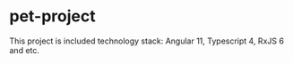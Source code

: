 # pet-project

This project is included technology stack: Angular 11, Typescript 4, RxJS 6 and etc.
